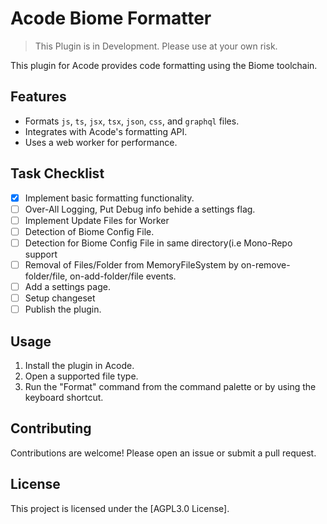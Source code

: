 # Acode Biome Formatter

> This Plugin is in Development. Please use at your own risk.

This plugin for Acode provides code formatting using the Biome toolchain.

## Features

-   Formats `js`, `ts`, `jsx`, `tsx`, `json`, `css`, and `graphql` files.
-   Integrates with Acode's formatting API.
-   Uses a web worker for performance.

## Task Checklist

-   [x] Implement basic formatting functionality.
- [ ] Over-All Logging, Put Debug info behide a settings flag.
- [ ] Implement Update Files for Worker
- [ ] Detection of Biome Config File.
- [ ] Detection for Biome Config File in same directory(i.e Mono-Repo support
- [ ] Removal of Files/Folder from MemoryFileSystem by on-remove-folder/file, on-add-folder/file events.
-   [ ] Add a settings page.
- [ ] Setup changeset
-   [ ] Publish the plugin.

## Usage

1.  Install the plugin in Acode.
2.  Open a supported file type.
3.  Run the "Format" command from the command palette or by using the keyboard shortcut.

## Contributing

Contributions are welcome! Please open an issue or submit a pull request.

## License

This project is licensed under the [AGPL3.0 License].

